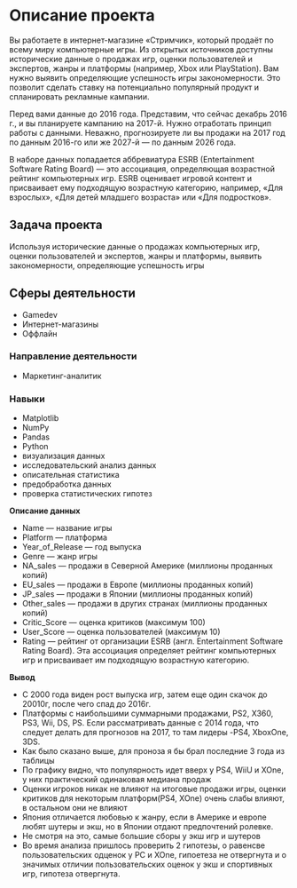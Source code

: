 <h1>Описание проекта</h1>

Вы работаете в интернет-магазине «Стримчик», который продаёт по всему миру компьютерные игры. Из открытых источников доступны исторические данные о продажах игр, оценки пользователей и экспертов, жанры и платформы (например, Xbox или PlayStation). Вам нужно выявить определяющие успешность игры закономерности. Это позволит сделать ставку на потенциально популярный продукт и спланировать рекламные кампании.


Перед вами данные до 2016 года. Представим, что сейчас декабрь 2016 г., и вы планируете кампанию на 2017-й. Нужно отработать принцип работы с данными. Неважно, прогнозируете ли вы продажи на 2017 год по данным 2016-го или же 2027-й — по данным 2026 года.


В наборе данных попадается аббревиатура ESRB (Entertainment Software Rating Board) — это ассоциация, определяющая возрастной рейтинг компьютерных игр. ESRB оценивает игровой контент и присваивает ему подходящую возрастную категорию, например, «Для взрослых», «Для детей младшего возраста» или «Для подростков».

<h2>Задача проекта</h2>

Используя исторические данные о продажах компьютерных игр, оценки пользователей и экспертов, жанры и платформы, выявить закономерности, определяющие успешность игры 


<h2> Сферы деятельности </h2>

 - Gamedev
 - Интернет-магазины
 - Оффлайн



<h3> Направление деятельности</h3>

- Маркетинг-аналитик


<h3> Навыки </h3>


- Matplotlib
- NumPy
- Pandas
- Python
- визуализация данных
- исследовательский анализ данных
- описательная статистика
- предобработка данных
- проверка статистических гипотез



**Описание данных**


   - Name — название игры
   - Platform — платформа
   - Year_of_Release — год выпуска
   - Genre — жанр игры
   - NA_sales — продажи в Северной Америке (миллионы проданных копий)
   - EU_sales — продажи в Европе (миллионы проданных копий)
   - JP_sales — продажи в Японии (миллионы проданных копий)
   - Other_sales — продажи в других странах (миллионы проданных копий)
   - Critic_Score — оценка критиков (максимум 100)
   - User_Score — оценка пользователей (максимум 10)
   - Rating — рейтинг от организации ESRB (англ. Entertainment Software Rating Board). Эта ассоциация определяет рейтинг компьютерных игр и присваивает им подходящую возрастную категорию.





**Вывод**

- С 2000 года виден рост выпуска игр, затем еще один скачок до 20010г, после чего спад до 2016г.
- Платформы с наибольшими суммарными продажами, PS2, X360, PS3, Wii, DS, PS. Если рассматривать данные с 2014 года, что следует делать для прогнозов на 2017, то там лидеры -PS4, XboxOne, 3DS.
- Как было сказано выше, для проноза я бы брал последние 3 года из таблицы
- По графику видно, что популярность идет вверх у PS4, WiiU и XOne, у них практический одинаковая медиана продаж 
- Оценки игроков никак не влияют на итоговые продажи игры, оценки критиков для некоторым платформ(PS4, XOne) очень слабы влияют, в остальном они не влияют
- Япония отличается любовью к жанру, если в Америке и европе любят шутеры и экш, но в Японии отдают предпочтений ролевке.
- Не смотря на это, самые большие сборы у экш игр и шутеров
- Во время анализа пришлось проверить 2 гипотезы, о равенсве пользовательских одценок у PC и XOne, гипоетеза не отвергнута и о значимых отличии пользовательских оценок у экш и спортивных игр, гипотеза отвергнута.